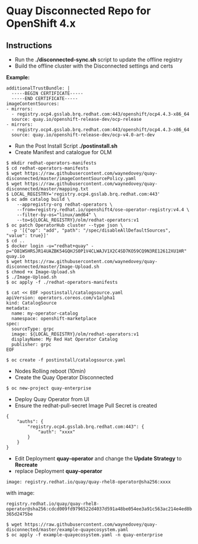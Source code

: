 # Quay Disconnected Repo for OpenShift 4.x

## Instructions

* Run the **./disconnected-sync.sh** script to update the offline registry
* Build the offline cluster with the Disconnected settings and certs 

**Example:**

```
additionalTrustBundle: |
  -----BEGIN CERTIFICATE-----
  -----END CERTIFICATE-----
imageContentSources:
- mirrors:
  - registry.ocp4.gsslab.brq.redhat.com:443/openshift/ocp4.4.3-x86_64
  source: quay.io/openshift-release-dev/ocp-release
- mirrors:
  - registry.ocp4.gsslab.brq.redhat.com:443/openshift/ocp4.4.3-x86_64
  source: quay.io/openshift-release-dev/ocp-v4.0-art-dev
```
  
* Run the Post Install Script **./postinstall.sh** 
* Create Manifest and catalogue for OLM

```
$ mkdir redhat-operators-manifests
$ cd redhat-operators-manifests
$ wget https://raw.githubusercontent.com/waynedovey/quay-disconnected/master/imageContentSourcePolicy.yaml
$ wget https://raw.githubusercontent.com/waynedovey/quay-disconnected/master/mapping.txt
$ LOCAL_REGISTRY='registry.ocp4.gsslab.brq.redhat.com:443'
$ oc adm catalog build \
    --appregistry-org redhat-operators \
    --from=registry.redhat.io/openshift4/ose-operator-registry:v4.4 \
    --filter-by-os="linux/amd64" \
    --to=${LOCAL_REGISTRY}/olm/redhat-operators:v1
$ oc patch OperatorHub cluster --type json \
  -p '[{"op": "add", "path": "/spec/disableAllDefaultSources", "value": true}]'  
$ cd ..
$ docker login -u="redhat+quay" -p="O81WSHRSJR14UAZBK54GQHJS0P1V4CLWAJV1X2C4SD7KO59CQ9N3RE12612XU1HR" quay.io
$ wget https://raw.githubusercontent.com/waynedovey/quay-disconnected/master/Image-Upload.sh
$ chmod +x Image-Upload.sh
$ ./Image-Upload.sh
$ oc apply -f ./redhat-operators-manifests

$ cat << EOF >postinstall/catalogsource.yaml
apiVersion: operators.coreos.com/v1alpha1
kind: CatalogSource
metadata:
  name: my-operator-catalog
  namespace: openshift-marketplace
spec:
  sourceType: grpc
  image: ${LOCAL_REGISTRY}/olm/redhat-operators:v1
  displayName: My Red Hat Operator Catalog
  publisher: grpc
EOF

$ oc create -f postinstall/catalogsource.yaml
```

* Nodes Rolling reboot (10min)
* Create the Quay Operator Disconnected 

```
$ oc new-project quay-enterprise
```

* Deploy Quay Operator from UI
* Ensure the redhat-pull-secret Image Pull Secret is created 
```
{
	"auths": {
		"registry.ocp4.gsslab.brq.redhat.com:443": {
			"auth": "xxxx"
		}
	}
}
```

* Edit Deployment **quay-operator** and change the **Update Strategy** to **Recreate**
* replace Deployment **quay-operator** 

```image: registry.redhat.io/quay/quay-rhel8-operator@sha256:xxxx```

with image: 

```registry.redhat.io/quay/quay-rhel8-operator@sha256:cdcd009fd9796522d4037d591a48be054ee3a91c563ac214e4ed8b365d2475be```

```
$ wget https://raw.githubusercontent.com/waynedovey/quay-disconnected/master/example-quayecosystem.yaml
$ oc apply -f example-quayecosystem.yaml -n quay-enterprise
```


